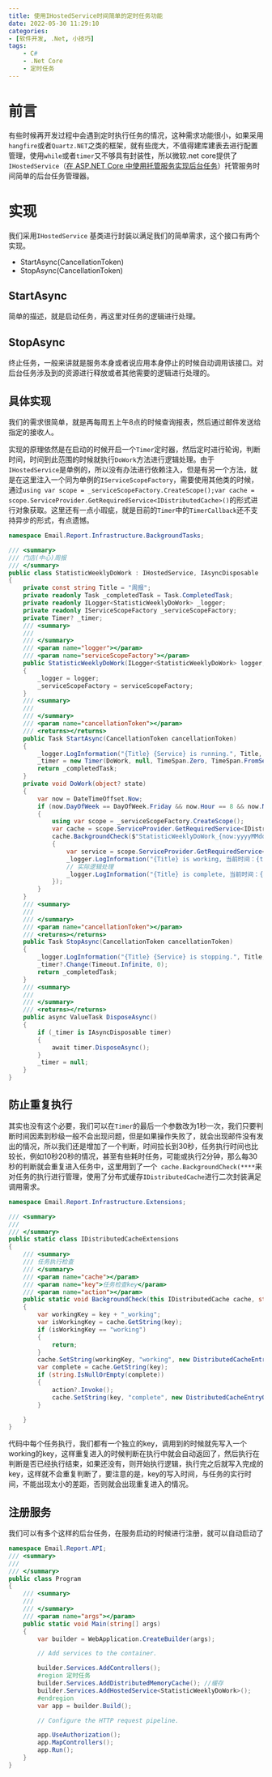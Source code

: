 ```yaml
---
title: 使用IHostedService时间简单的定时任务功能
date: 2022-05-30 11:29:10
categories:
- [软件开发, .Net, 小技巧]
tags:
    - C#
    - .Net Core
    - 定时任务
---
```


# 前言

有些时候再开发过程中会遇到定时执行任务的情况，这种需求功能很小，如果采用`hangfire`或者`Quartz.NET`之类的框架，就有些庞大，不值得建库建表去进行配置管理，使用`while`或者`timer`又不够具有封装性，所以微软.net core提供了`IHostedService`（[在 ASP.NET Core 中使用托管服务实现后台任务](https://docs.microsoft.com/zh-cn/aspnet/core/fundamentals/host/hosted-services?view=aspnetcore-6.0&tabs=visual-studio)）托管服务时间简单的后台任务管理器。

# 实现

我们采用`IHostedService` 基类进行封装以满足我们的简单需求，这个接口有两个实现。

- StartAsync(CancellationToken)
- StopAsync(CancellationToken)

## StartAsync

简单的描述，就是启动任务，再这里对任务的逻辑进行处理。

## StopAsync

终止任务，一般来讲就是服务本身或者说应用本身停止的时候自动调用该接口。对后台任务涉及到的资源进行释放或者其他需要的逻辑进行处理的。

## 具体实现

我们的需求很简单，就是再每周五上午8点的时候查询报表，然后通过邮件发送给指定的接收人。

实现的原理依然是在启动的时候开启一个`Timer`定时器，然后定时进行轮询，判断时间，时间到此范围的时候就执行`DoWork`方法进行逻辑处理。由于`IHostedService`是单例的，所以没有办法进行依赖注入，但是有另一个方法，就是在这里注入一个同为单例的`IServiceScopeFactory`，需要使用其他类的时候，通过`using var scope = _serviceScopeFactory.CreateScope();var cache = scope.ServiceProvider.GetRequiredService<IDistributedCache>()`的形式进行对象获取。这里还有一点小瑕疵，就是目前的`Timer`中的`TimerCallback`还不支持异步的形式，有点遗憾。

```csharp
namespace Email.Report.Infrastructure.BackgroundTasks;

/// <summary>
/// 门店(中心)周报
/// </summary>
public class StatisticWeeklyDoWork : IHostedService, IAsyncDisposable
{
    private const string Title = "周报";
    private readonly Task _completedTask = Task.CompletedTask;
    private readonly ILogger<StatisticWeeklyDoWork> _logger;
    private readonly IServiceScopeFactory _serviceScopeFactory;
    private Timer? _timer;
    /// <summary>
    /// 
    /// </summary>
    /// <param name="logger"></param>
    /// <param name="serviceScopeFactory"></param>
    public StatisticWeeklyDoWork(ILogger<StatisticWeeklyDoWork> logger, IServiceScopeFactory serviceScopeFactory)
    {
        _logger = logger;
        _serviceScopeFactory = serviceScopeFactory;
    }
    /// <summary>
    /// 
    /// </summary>
    /// <param name="cancellationToken"></param>
    /// <returns></returns>
    public Task StartAsync(CancellationToken cancellationToken)
    {
        _logger.LogInformation("{Title} {Service} is running.", Title, nameof(StatisticWeeklyDoWork));
        _timer = new Timer(DoWork, null, TimeSpan.Zero, TimeSpan.FromSeconds(30));
        return _completedTask;
    }
    private void DoWork(object? state)
    {
        var now = DateTimeOffset.Now;
        if (now.DayOfWeek == DayOfWeek.Friday && now.Hour == 8 && now.Minute < 10)   // 每周五的上午8点
        {
            using var scope = _serviceScopeFactory.CreateScope();
            var cache = scope.ServiceProvider.GetRequiredService<IDistributedCache>();
            cache.BackgroundCheck($"StatisticWeeklyDoWork_{now:yyyyMMddHH}", () =>
            {
                var service = scope.ServiceProvider.GetRequiredService<IEmaliByExcelManager>();
                _logger.LogInformation("{Title} is working, 当前时间：{time}", Title, now.ToString("yyyy-MM-dd HH:mm:ss"));
                // 实际逻辑处理
                _logger.LogInformation("{Title} is complete, 当前时间：{time}", Title, now.ToString("yyyy-MM-dd HH:mm:ss"));
            });
        }
    }
    /// <summary>
    /// 
    /// </summary>
    /// <param name="cancellationToken"></param>
    /// <returns></returns>
    public Task StopAsync(CancellationToken cancellationToken)
    {
        _logger.LogInformation("{Title} {Service} is stopping.", Title, nameof(StatisticWeeklyDoWork));
        _timer?.Change(Timeout.Infinite, 0);
        return _completedTask;
    }
    /// <summary>
    /// 
    /// </summary>
    /// <returns></returns>
    public async ValueTask DisposeAsync()
    {
        if (_timer is IAsyncDisposable timer)
        {
            await timer.DisposeAsync();
        }
        _timer = null;
    }
}

```

## 防止重复执行

其实也没有这个必要，我们可以在`Timer`的最后一个参数改为1秒一次，我们只要判断时间因素到秒级一般不会出现问题，但是如果操作失败了，就会出现邮件没有发出的情况，所以我们还是增加了一个判断，时间拉长到30秒，任务执行时间也比较长，例如10秒20秒的情况，甚至有些耗时任务，可能或执行2分钟，那么每30秒的判断就会重复进入任务中，这里用到了一个` cache.BackgroundCheck(****`来对任务的执行进行管理，使用了分布式缓存`IDistributedCache`进行二次封装满足调用需求。

```csharp
namespace Email.Report.Infrastructure.Extensions;

/// <summary>
/// 
/// </summary>
public static class IDistributedCacheExtensions
{
    /// <summary>
    /// 任务执行检查
    /// </summary>
    /// <param name="cache"></param>
    /// <param name="key">任务检查key</param>
    /// <param name="action"></param>
    public static void BackgroundCheck(this IDistributedCache cache, string key, Action action)
    {
        var workingKey = key + "_working";
        var isWorkingKey = cache.GetString(key);
        if (isWorkingKey == "working")
        {
            return;
        }
        cache.SetString(workingKey, "working", new DistributedCacheEntryOptions().SetAbsoluteExpiration(TimeSpan.FromMinutes(5)));
        var complete = cache.GetString(key);
        if (string.IsNullOrEmpty(complete))
        {
            action?.Invoke();
            cache.SetString(key, "complete", new DistributedCacheEntryOptions().SetAbsoluteExpiration(TimeSpan.FromHours(2)));
        }

    }
}
```

代码中每个任务执行，我们都有一个独立的key，调用到的时候就先写入一个working的key，这样重复进入的时候判断在执行中就会自动返回了，然后执行在判断是否已经执行结束，如果还没有，则开始执行逻辑，执行完之后就写入完成的key，这样就不会重复判断了，要注意的是，key的写入时间，与任务的实行时间，不能出现太小的差距，否则就会出现重复进入的情况。

## 注册服务

我们可以有多个这样的后台任务，在服务启动的时候进行注册，就可以自动启动了

```csharp
namespace Email.Report.API;
/// <summary>
/// 
/// </summary>
public class Program
{
    /// <summary>
    /// 
    /// </summary>
    /// <param name="args"></param>
    public static void Main(string[] args)
    {
        var builder = WebApplication.CreateBuilder(args);

        // Add services to the container.

        builder.Services.AddControllers();
        #region 定时任务
        builder.Services.AddDistributedMemoryCache(); //缓存
        builder.Services.AddHostedService<StatisticWeeklyDoWork>();
        #endregion
        var app = builder.Build();

        // Configure the HTTP request pipeline.

        app.UseAuthorization();
        app.MapControllers();
        app.Run();
    }
}
```
